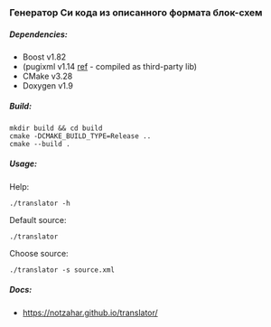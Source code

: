 ### Генератор Си кода из описанного формата блок-схем

##### Dependencies:
- Boost v1.82
- (pugixml v1.14 [ref](https://github.com/zeux/pugixml) - compiled as third-party lib)
- CMake v3.28
- Doxygen v1.9

##### Build:
```
mkdir build && cd build
cmake -DCMAKE_BUILD_TYPE=Release ..
cmake --build .
```

##### Usage:
Help:
```
./translator -h
```

Default source:
```
./translator
```

Choose source:
```
./translator -s source.xml
```

##### Docs:
- https://notzahar.github.io/translator/
